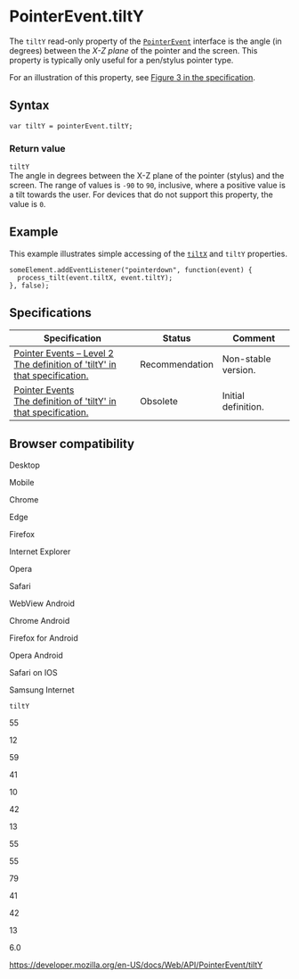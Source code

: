 # PointerEvent.tiltY

The `tiltY` read-only property of the [`PointerEvent`](../pointerevent) interface is the angle (in degrees) between the _X-Z plane_ of the pointer and the screen. This property is typically only useful for a pen/stylus pointer type.

For an illustration of this property, see [Figure 3 in the specification](https://w3c.github.io/pointerevents/#dom-pointerevent-tilty).

## Syntax

    var tiltY = pointerEvent.tiltY;

### Return value

`tiltY`  
The angle in degrees between the X-Z plane of the pointer (stylus) and the screen. The range of values is `-90` to `90`, inclusive, where a positive value is a tilt towards the user. For devices that do not support this property, the value is `0`.

## Example

This example illustrates simple accessing of the [`tiltX`](tiltx) and `tiltY` properties.

    someElement.addEventListener("pointerdown", function(event) {
      process_tilt(event.tiltX, event.tiltY);
    }, false);

## Specifications

<table><thead><tr class="header"><th>Specification</th><th>Status</th><th>Comment</th></tr></thead><tbody><tr class="odd"><td><a href="https://www.w3.org/TR/pointerevents2/#dom-pointerevent-tilty">Pointer Events – Level 2<br />
<span class="small">The definition of 'tiltY' in that specification.</span></a></td><td><span class="spec-rec">Recommendation</span></td><td>Non-stable version.</td></tr><tr class="even"><td><a href="https://www.w3.org/TR/pointerevents1/#widl-PointerEventInit-tiltY">Pointer Events<br />
<span class="small">The definition of 'tiltY' in that specification.</span></a></td><td><span class="spec-obsolete">Obsolete</span></td><td>Initial definition.</td></tr></tbody></table>

## Browser compatibility

Desktop

Mobile

Chrome

Edge

Firefox

Internet Explorer

Opera

Safari

WebView Android

Chrome Android

Firefox for Android

Opera Android

Safari on IOS

Samsung Internet

`tiltY`

55

12

59

41

10

42

13

55

55

79

41

42

13

6.0

<a href="https://developer.mozilla.org/en-US/docs/Web/API/PointerEvent/tiltY" class="_attribution-link">https://developer.mozilla.org/en-US/docs/Web/API/PointerEvent/tiltY</a>
